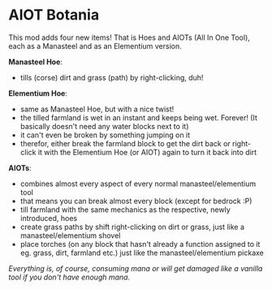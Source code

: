 # AIOT Botania
This mod adds four new items! That is Hoes and AIOTs (All In One Tool), each as a Manasteel and as an Elementium version.

 

**Manasteel Hoe**:

- tills (corse) dirt and grass (path) by right-clicking, duh!

**Elementium Hoe**:

- same as Manasteel Hoe, but with a nice twist!
- the tilled farmland is wet in an instant and keeps being wet. Forever! (It basically doesn't need any water blocks next to it)
- it can't even be broken by something jumping on it
- therefor, either break the farmland block to get the dirt back or right-click it with the Elementium Hoe (or AIOT) again to turn it back into dirt

**AIOTs**:

- combines almost every aspect of every normal manasteel/elementium tool
- that means you can break almost every block (except for bedrock :P)
- till farmland with the same mechanics as the respective, newly introduced, hoes
- create grass paths by shift right-clicking on dirt or grass, just like a manasteel/elementium shovel
- place torches (on any block that hasn't already a function assigned to it eg. grass, dirt, farmland etc.) just like the manasteel/elementium pickaxe

_Everything is, of course, consuming mana or will get damaged like a vanilla tool if you don't have enough mana._
